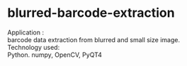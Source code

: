 # blurred-barcode-extraction <br>
Application : <br>
barcode data extraction from blurred and small size image.<br>
Technology used:<br>
Python. numpy, OpenCV, PyQT4
